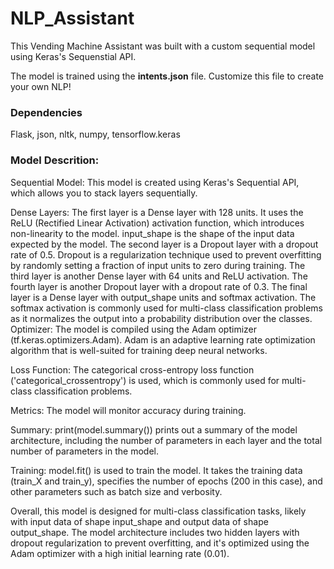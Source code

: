 # NLP_Assistant

This Vending Machine Assistant was built with a custom sequential model using Keras's Sequenstial API.

The model is trained using the **intents.json** file. Customize this file to create your own NLP!

### Dependencies

Flask, json, nltk, numpy, tensorflow.keras

### Model Descrition:

Sequential Model: 
This model is created using Keras's Sequential API, which allows you to stack layers sequentially.

Dense Layers:
The first layer is a Dense layer with 128 units. It uses the ReLU (Rectified Linear Activation) activation function, which introduces non-linearity to the model. input_shape is the shape of the input data expected by the model.
The second layer is a Dropout layer with a dropout rate of 0.5. Dropout is a regularization technique used to prevent overfitting by randomly setting a fraction of input units to zero during training.
The third layer is another Dense layer with 64 units and ReLU activation.
The fourth layer is another Dropout layer with a dropout rate of 0.3.
The final layer is a Dense layer with output_shape units and softmax activation. The softmax activation is commonly used for multi-class classification problems as it normalizes the output into a probability distribution over the classes.
Optimizer: The model is compiled using the Adam optimizer (tf.keras.optimizers.Adam). Adam is an adaptive learning rate optimization algorithm that is well-suited for training deep neural networks.

Loss Function: 
The categorical cross-entropy loss function ('categorical_crossentropy') is used, which is commonly used for multi-class classification problems.

Metrics: 
The model will monitor accuracy during training.

Summary: 
print(model.summary()) prints out a summary of the model architecture, including the number of parameters in each layer and the total number of parameters in the model.

Training: 
model.fit() is used to train the model. It takes the training data (train_X and train_y), specifies the number of epochs (200 in this case), and other parameters such as batch size and verbosity.

Overall, this model is designed for multi-class classification tasks, likely with input data of shape input_shape and output data of shape output_shape. The model architecture includes two hidden layers with dropout regularization to prevent overfitting, and it's optimized using the Adam optimizer with a high initial learning rate (0.01).
